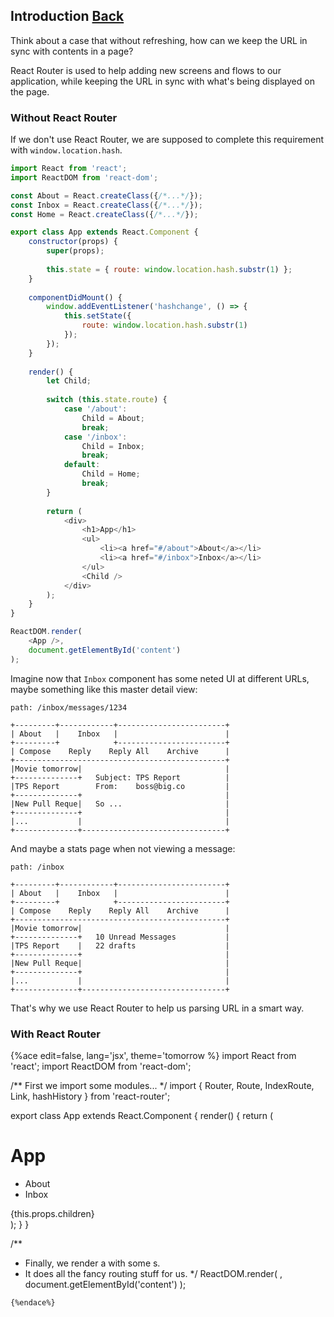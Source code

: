 ## Introduction [Back](./../react_router.md)

Think about a case that without refreshing, how can we keep the URL in sync with contents in a page?

React Router is used to help adding new screens and flows to our application, while keeping the URL in sync with what's being displayed on the page.

### Without React Router

If we don't use React Router, we are supposed to complete this requirement with `window.location.hash`.

```js
import React from 'react';
import ReactDOM from 'react-dom';

const About = React.createClass({/*...*/});
const Inbox = React.createClass({/*...*/});
const Home = React.createClass({/*...*/});

export class App extends React.Component {
    constructor(props) {
        super(props);
        
        this.state = { route: window.location.hash.substr(1) };
    }
    
    componentDidMount() {
        window.addEventListener('hashchange', () => {
            this.setState({
                route: window.location.hash.substr(1)
            });
        });
    }
    
    render() {
        let Child;
        
        switch (this.state.route) {
            case '/about':
                Child = About;
                break;
            case '/inbox':
                Child = Inbox;
                break;
            default:
                Child = Home;
                break;
        }
        
        return (
            <div>
                <h1>App</h1>
                <ul>
                    <li><a href="#/about">About</a></li>
                    <li><a href="#/inbox">Inbox</a></li>
                </ul>
                <Child />
            </div>
        );
    }
}

ReactDOM.render(
    <App />,
    document.getElementById('content')
);
```

Imagine now that `Inbox` component has some neted UI at different URLs, maybe something like this master detail view:

```
path: /inbox/messages/1234

+---------+------------+------------------------+
| About   |    Inbox   |                        |
+---------+            +------------------------+
| Compose    Reply    Reply All    Archive      |
+-----------------------------------------------+
|Movie tomorrow|                                |
+--------------+   Subject: TPS Report          |
|TPS Report        From:    boss@big.co         |
+--------------+                                |
|New Pull Reque|   So ...                       |
+--------------+                                |
|...           |                                |
+--------------+--------------------------------+
```

And maybe a stats page when not viewing a message:

```
path: /inbox

+---------+------------+------------------------+
| About   |    Inbox   |                        |
+---------+            +------------------------+
| Compose    Reply    Reply All    Archive      |
+-----------------------------------------------+
|Movie tomorrow|                                |
+--------------+   10 Unread Messages           |
|TPS Report    |   22 drafts                    |
+--------------+                                |
|New Pull Reque|                                |
+--------------+                                |
|...           |                                |
+--------------+--------------------------------+
```

That's why we use React Router to help us parsing URL in a smart way.

### With React Router

{%ace edit=false, lang='jsx', theme='tomorrow %}
import React from 'react';
import ReactDOM from 'react-dom';

/** First we import some modules... */
import { Router, Route, IndexRoute, Link, hashHistory } from 'react-router';

export class App extends React.Component {
    render() {
        return (
            <div>
                <h1>App</h1>
                <ul>
                    <li><Link to="/about">About</Link></li>
                    <li><Link to="/inbox">Inbox</Link></li>
                </ul>
                {this.props.children}
            </div>
        );
    }
}

/**
 * Finally, we render a <Router> with some <Route>s.
 * It does all the fancy routing stuff for us.
 */
ReactDOM.render(
    <Router history={hashHistory}>
        <Route path="/" component={App}>
            <IndexRoute component={Home}></IndexRoute>
            <Route path="about" component={About}></Route>
            <Route path="inbox" component={Inbox}></Route>
        </Route>
    </Router>,
    document.getElementById('content')
);
```
{%endace%}
